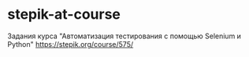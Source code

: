 # stepik-at-course
Задания курса "Автоматизация тестирования с помощью Selenium и Python" https://stepik.org/course/575/